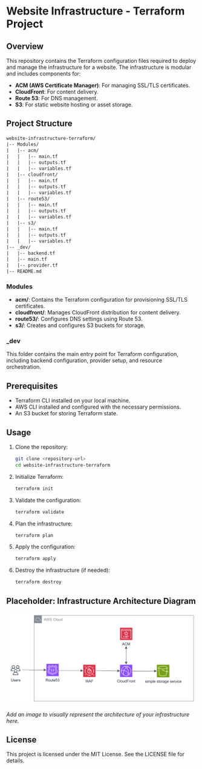 
# Website Infrastructure - Terraform Project

## Overview
This repository contains the Terraform configuration files required to deploy and manage the infrastructure for a website. The infrastructure is modular and includes components for:

- **ACM (AWS Certificate Manager)**: For managing SSL/TLS certificates.
- **CloudFront**: For content delivery.
- **Route 53**: For DNS management.
- **S3**: For static website hosting or asset storage.

## Project Structure

```
website-infrastructure-terraform/
|-- Modules/
|   |-- acm/
|   |   |-- main.tf
|   |   |-- outputs.tf
|   |   |-- variables.tf
|   |-- cloudfront/
|   |   |-- main.tf
|   |   |-- outputs.tf
|   |   |-- variables.tf
|   |-- route53/
|   |   |-- main.tf
|   |   |-- outputs.tf
|   |   |-- variables.tf
|   |-- s3/
|   |   |-- main.tf
|   |   |-- outputs.tf
|   |   |-- variables.tf
|-- _dev/
|   |-- backend.tf
|   |-- main.tf
|   |-- provider.tf
|-- README.md
```

### Modules
- **acm/**: Contains the Terraform configuration for provisioning SSL/TLS certificates.
- **cloudfront/**: Manages CloudFront distribution for content delivery.
- **route53/**: Configures DNS settings using Route 53.
- **s3/**: Creates and configures S3 buckets for storage.

### _dev
This folder contains the main entry point for Terraform configuration, including backend configuration, provider setup, and resource orchestration.

## Prerequisites

- Terraform CLI installed on your local machine.
- AWS CLI installed and configured with the necessary permissions.
- An S3 bucket for storing Terraform state.

## Usage

1. Clone the repository:
   ```bash
   git clone <repository-url>
   cd website-infrastructure-terraform
   ```

2. Initialize Terraform:
   ```bash
   terraform init
   ```

3. Validate the configuration:
   ```bash
   terraform validate
   ```

4. Plan the infrastructure:
   ```bash
   terraform plan
   ```

5. Apply the configuration:
   ```bash
   terraform apply
   ```

6. Destroy the infrastructure (if needed):
   ```bash
   terraform destroy
   ```

## Placeholder: Infrastructure Architecture Diagram

![Infrastructure Architecture Diagram](/Images/Architecture-image.png)

_Add an image to visually represent the architecture of your infrastructure here._

## License
This project is licensed under the MIT License. See the LICENSE file for details.
